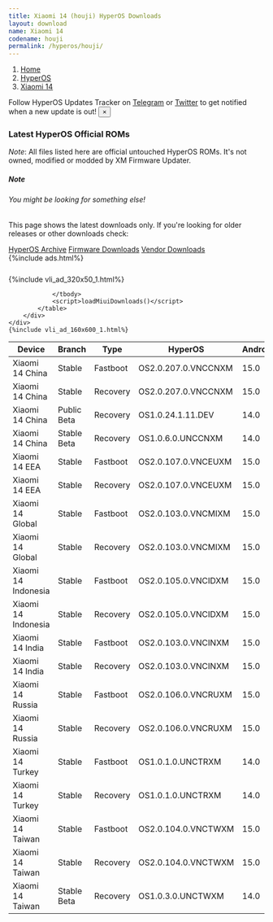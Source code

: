 ```yaml
---
title: Xiaomi 14 (houji) HyperOS Downloads
layout: download
name: Xiaomi 14
codename: houji
permalink: /hyperos/houji/
---
```

<nav aria-label="breadcrumb">
    <ol class="breadcrumb">
        <li class="breadcrumb-item"><a href="/">Home</a></li>
        <li class="breadcrumb-item"><a href="/hyperos/">HyperOS</a></li>
        <li class="breadcrumb-item active" aria-current="page"><a href="/hyperos/houji/">Xiaomi 14</a></li>
    </ol>
</nav>
<div class="alert alert-primary alert-dismissible fade show" role="alert">
    Follow HyperOS Updates Tracker on <a href="https://t.me/MIUIUpdatesTracker" class="alert-link">Telegram</a>
     or <a href="https://twitter.com/MiFwUpdater" class="alert-link">Twitter</a> to get notified when a new update is out!
    <button type="button" class="close" data-dismiss="alert" aria-label="Close">
        <span aria-hidden="true">&times;</span>
    </button>
</div>

### Latest HyperOS Official ROMs
*Note*: All files listed here are official untouched HyperOS ROMs. It's not owned, modified or modded by XM Firmware Updater.
<div class="card">
  <div class="card-body">
    <h5 class="card-title">Note</h5>
    <h6 class="card-subtitle mb-2 text-muted">You might be looking for something else!</h6>
    <p class="card-text">This page shows the latest downloads only.
     If you're looking for older releases or other downloads check:</p>
    <a href="/archive/hyperos/houji/" class="card-link">HyperOS Archive</a>
    <a href="/firmware/houji/" class="card-link">Firmware Downloads</a>
    <a href="/vendor/houji/" class="card-link">Vendor Downloads</a>
  </div>
</div>
{%include ads.html%}
<div class="row justify-content-center">
    <div class="col-10">
        <div class="table-responsive-md" style="margin-top: 25px;">
            {%include vli_ad_320x50_1.html%}
            <table id="miui" class="display dt-responsive nowrap compact table table-striped table-hover table-sm">
                <thead class="thead-dark">
                    <tr>
                        <th data-ref="device">Device</th>
                        <th data-ref="branch">Branch</th>
                        <th data-ref="type">Type</th>
                        <th data-ref="miui">HyperOS</th>
                        <th data-ref="android">Android</th>
                        <th data-ref="size">Size</th>
                        <th data-ref="size">Date</th>
                        <th data-ref="link">Link</th>
                    </tr>
                </thead>
                <tbody>
                <tr><td>Xiaomi 14 China</td><td>Stable</td><td>Fastboot</td><td>OS2.0.207.0.VNCCNXM</td><td>15.0</td><td>9.6 GB</td><td>2025-05-30</td><td><a href="/hyperos/houji/stable/OS2.0.207.0.VNCCNXM/">Download</a></td></tr>
<tr><td>Xiaomi 14 China</td><td>Stable</td><td>Recovery</td><td>OS2.0.207.0.VNCCNXM</td><td>15.0</td><td>6.4 GB</td><td>2025-05-30</td><td><a href="/hyperos/houji/stable/OS2.0.207.0.VNCCNXM/">Download</a></td></tr>
<tr><td>Xiaomi 14 China</td><td>Public Beta</td><td>Recovery</td><td>OS1.0.24.1.11.DEV</td><td>14.0</td><td>5.8 GB</td><td>2024-01-12</td><td><a href="/hyperos/houji/public beta/OS1.0.24.1.11.DEV/">Download</a></td></tr>
<tr><td>Xiaomi 14 China</td><td>Stable Beta</td><td>Recovery</td><td>OS1.0.6.0.UNCCNXM</td><td>14.0</td><td>5.8 GB</td><td>2023-10-26</td><td><a href="/hyperos/houji/stable beta/OS1.0.6.0.UNCCNXM/">Download</a></td></tr>
<tr><td>Xiaomi 14 EEA</td><td>Stable</td><td>Fastboot</td><td>OS2.0.107.0.VNCEUXM</td><td>15.0</td><td>8.2 GB</td><td>2025-05-23</td><td><a href="/hyperos/houji/stable/OS2.0.107.0.VNCEUXM/">Download</a></td></tr>
<tr><td>Xiaomi 14 EEA</td><td>Stable</td><td>Recovery</td><td>OS2.0.107.0.VNCEUXM</td><td>15.0</td><td>6.4 GB</td><td>2025-05-31</td><td><a href="/hyperos/houji/stable/OS2.0.107.0.VNCEUXM/">Download</a></td></tr>
<tr><td>Xiaomi 14 Global</td><td>Stable</td><td>Fastboot</td><td>OS2.0.103.0.VNCMIXM</td><td>15.0</td><td>8.9 GB</td><td>2025-05-14</td><td><a href="/hyperos/houji/stable/OS2.0.103.0.VNCMIXM/">Download</a></td></tr>
<tr><td>Xiaomi 14 Global</td><td>Stable</td><td>Recovery</td><td>OS2.0.103.0.VNCMIXM</td><td>15.0</td><td>6.3 GB</td><td>2025-05-23</td><td><a href="/hyperos/houji/stable/OS2.0.103.0.VNCMIXM/">Download</a></td></tr>
<tr><td>Xiaomi 14 Indonesia</td><td>Stable</td><td>Fastboot</td><td>OS2.0.105.0.VNCIDXM</td><td>15.0</td><td>8.1 GB</td><td>2025-05-30</td><td><a href="/hyperos/houji/stable/OS2.0.105.0.VNCIDXM/">Download</a></td></tr>
<tr><td>Xiaomi 14 Indonesia</td><td>Stable</td><td>Recovery</td><td>OS2.0.105.0.VNCIDXM</td><td>15.0</td><td>6.3 GB</td><td>2025-06-09</td><td><a href="/hyperos/houji/stable/OS2.0.105.0.VNCIDXM/">Download</a></td></tr>
<tr><td>Xiaomi 14 India</td><td>Stable</td><td>Fastboot</td><td>OS2.0.103.0.VNCINXM</td><td>15.0</td><td>7.0 GB</td><td>2025-05-20</td><td><a href="/hyperos/houji/stable/OS2.0.103.0.VNCINXM/">Download</a></td></tr>
<tr><td>Xiaomi 14 India</td><td>Stable</td><td>Recovery</td><td>OS2.0.103.0.VNCINXM</td><td>15.0</td><td>6.2 GB</td><td>2025-05-26</td><td><a href="/hyperos/houji/stable/OS2.0.103.0.VNCINXM/">Download</a></td></tr>
<tr><td>Xiaomi 14 Russia</td><td>Stable</td><td>Fastboot</td><td>OS2.0.106.0.VNCRUXM</td><td>15.0</td><td>8.6 GB</td><td>2025-05-29</td><td><a href="/hyperos/houji/stable/OS2.0.106.0.VNCRUXM/">Download</a></td></tr>
<tr><td>Xiaomi 14 Russia</td><td>Stable</td><td>Recovery</td><td>OS2.0.106.0.VNCRUXM</td><td>15.0</td><td>6.2 GB</td><td>2025-06-09</td><td><a href="/hyperos/houji/stable/OS2.0.106.0.VNCRUXM/">Download</a></td></tr>
<tr><td>Xiaomi 14 Turkey</td><td>Stable</td><td>Fastboot</td><td>OS1.0.1.0.UNCTRXM</td><td>14.0</td><td>7.0 GB</td><td>2024-02-29</td><td><a href="/hyperos/houji/stable/OS1.0.1.0.UNCTRXM/">Download</a></td></tr>
<tr><td>Xiaomi 14 Turkey</td><td>Stable</td><td>Recovery</td><td>OS1.0.1.0.UNCTRXM</td><td>14.0</td><td>5.7 GB</td><td>2024-02-29</td><td><a href="/hyperos/houji/stable/OS1.0.1.0.UNCTRXM/">Download</a></td></tr>
<tr><td>Xiaomi 14 Taiwan</td><td>Stable</td><td>Fastboot</td><td>OS2.0.104.0.VNCTWXM</td><td>15.0</td><td>7.5 GB</td><td>2025-05-29</td><td><a href="/hyperos/houji/stable/OS2.0.104.0.VNCTWXM/">Download</a></td></tr>
<tr><td>Xiaomi 14 Taiwan</td><td>Stable</td><td>Recovery</td><td>OS2.0.104.0.VNCTWXM</td><td>15.0</td><td>6.2 GB</td><td>2025-06-09</td><td><a href="/hyperos/houji/stable/OS2.0.104.0.VNCTWXM/">Download</a></td></tr>
<tr><td>Xiaomi 14 Taiwan</td><td>Stable Beta</td><td>Recovery</td><td>OS1.0.3.0.UNCTWXM</td><td>14.0</td><td>5.8 GB</td><td>2024-03-24</td><td><a href="/hyperos/houji/stable beta/OS1.0.3.0.UNCTWXM/">Download</a></td></tr>

                </tbody>
                <script>loadMiuiDownloads()</script>
            </table>
        </div>
    </div>
    {%include vli_ad_160x600_1.html%}
</div>
